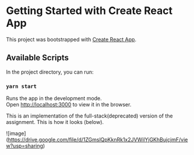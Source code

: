 # Getting Started with Create React App

This project was bootstrapped with [Create React App](https://github.com/facebook/create-react-app).

## Available Scripts

In the project directory, you can run:

### `yarn start`

Runs the app in the development mode.\
Open [http://localhost:3000](http://localhost:3000) to view it in the browser.

This is an implementation of the full-stack(deprecated) version of the assignment.
This is how it looks (below).




![image] (https://drive.google.com/file/d/1ZGmslQpKknRk1x2JVWilYjGKhBujcjmF/view?usp=sharing)
